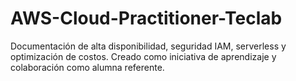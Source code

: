 # AWS-Cloud-Practitioner-Teclab
Documentación de alta disponibilidad, seguridad IAM, serverless y optimización de costos. Creado como iniciativa de aprendizaje y colaboración como alumna referente.
